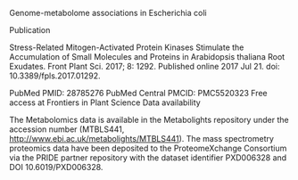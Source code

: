 Genome-metabolome associations in Escherichia coli

Publication

Stress-Related Mitogen-Activated Protein Kinases Stimulate the Accumulation of Small Molecules and Proteins in Arabidopsis thaliana Root Exudates. Front Plant Sci. 2017; 8: 1292. Published online 2017 Jul 21. doi: 10.3389/fpls.2017.01292.

PubMed PMID: 28785276
PubMed Central PMCID: PMC5520323
Free access at Frontiers in Plant Science
Data availability

The Metabolomics data is available in the Metabolights repository under the accession number (MTBLS441, http://www.ebi.ac.uk/metabolights/MTBLS441). The mass spectrometry proteomics data have been deposited to the ProteomeXchange Consortium via the PRIDE partner repository with the dataset identifier PXD006328 and DOI 10.6019/PXD006328.
